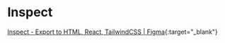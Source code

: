 # Inspect

[Inspect - Export to HTML, React, TailwindCSS | Figma](https://www.figma.com/community/plugin/1049994768493726219/inspect-export-to-html-react-tailwindcss){:target="\_blank"}
